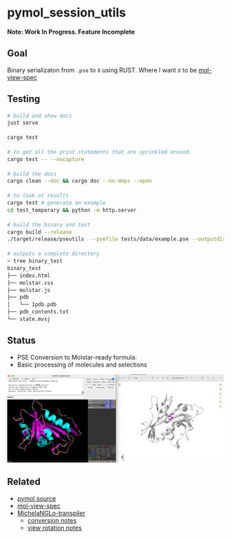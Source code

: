 # pymol_session_utils

**Note: Work In Progress. Feature Incomplete**


## Goal

Binary serializaton from `.pse` to `X` using RUST. Where I want `X` to be [mol-view-spec](https://github.com/molstar/mol-view-spec)

## Testing

```sh
# build and show docs
just serve

cargo test

# to get all the print statements that are sprinkled around.
cargo test -- --nocapture

# build the docs
cargo clean --doc && cargo doc --no-deps --open

# to look at results
cargo test # generate an example
cd test_temporary && python -m http.server

# build the binary and test
cargo build --release
./target/release/pseutils  --psefile tests/data/example.pse --outputdir binary_test

# outputs a complete directory
> tree binary_test
binary_test
├── index.html
├── molstar.css
├── molstar.js
├── pdb
│   └── 1pdb.pdb
├── pdb_contents.txt
└── state.mvsj


```

## Status

- PSE Conversion to Molstar-ready formula.
- Basic processing of molecules and selections

![](resources/images/pymol_molstar.png)

## Related

- [pymol source](https://github.com/schrodinger/pymol-open-source)
- [mol-view-spec](https://github.com/molstar/mol-view-spec)
- [MichelaNGLo-transpiler](https://github.com/matteoferla/MichelaNGLo-transpiler)
  - [conversion notes](https://github.com/matteoferla/MichelaNGLo-transpiler/blob/master/docs/conversion.md)
  - [view rotation notes](https://github.com/matteoferla/MichelaNGLo-transpiler/blob/master/docs/notes_on_view_conversion.md)
